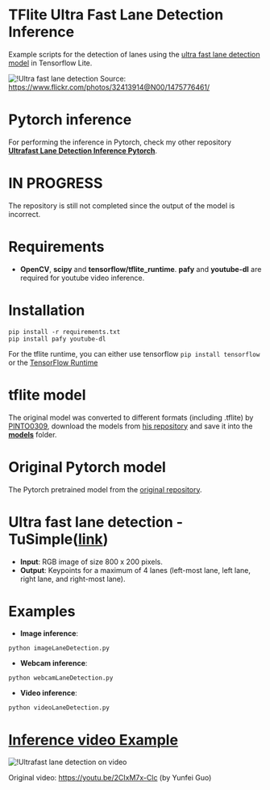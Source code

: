 # TFlite Ultra Fast Lane Detection Inference
Example scripts for the detection of lanes using the [ultra fast lane detection model](https://github.com/cfzd/Ultra-Fast-Lane-Detection) in Tensorflow Lite.

![!Ultra fast lane detection](https://github.com/ibaiGorordo/TfLite-Ultra-Fast-Lane-Detection-Inference/blob/main/doc/img/output.jpg)
Source: https://www.flickr.com/photos/32413914@N00/1475776461/

# Pytorch inference
For performing the inference in Pytorch, check my other repository **[Ultrafast Lane Detection Inference Pytorch](https://github.com/ibaiGorordo/Ultrafast-Lane-Detection-Inference-Pytorch-)**.

# IN PROGRESS
The repository is still not completed since the output of the model is incorrect.

# Requirements

 * **OpenCV**, **scipy** and **tensorflow/tflite_runtime**. **pafy** and **youtube-dl** are required for youtube video inference. 
 
# Installation
```
pip install -r requirements.txt
pip install pafy youtube-dl

```

For the tflite runtime, you can either use tensorflow `pip install tensorflow` or the [TensorFlow Runtime](https://www.tensorflow.org/lite/guide/python)

# tflite model
The original model was converted to different formats (including .tflite) by [PINTO0309](https://github.com/PINTO0309), download the models from [his repository](https://github.com/PINTO0309/PINTO_model_zoo/tree/main/140_Ultra-Fast-Lane-Detection) and save it into the **[models](https://github.com/ibaiGorordo/TfLite-Ultra-Fast-Lane-Detection-Inference/tree/main/models)** folder. 

# Original Pytorch model
The Pytorch pretrained model from the [original repository](https://github.com/cfzd/Ultra-Fast-Lane-Detection).

# Ultra fast lane detection - TuSimple([link](https://github.com/cfzd/Ultra-Fast-Lane-Detection))

 * **Input**: RGB image of size 800 x 200 pixels.
 * **Output**: Keypoints for a maximum of 4 lanes (left-most lane, left lane, right lane, and right-most lane).
 
# Examples

 * **Image inference**:
 
 ```
 python imageLaneDetection.py 
 ```
 
  * **Webcam inference**:
 
 ```
 python webcamLaneDetection.py
 ```
 
  * **Video inference**:
 
 ```
 python videoLaneDetection.py
 ```
 
 # [Inference video Example](https://youtu.be/0Owf6gef1Ew) 
 ![!Ultrafast lane detection on video](https://github.com/ibaiGorordo/Ultrafast-Lane-Detection-Inference-Pytorch-/blob/main/doc/img/laneDetection.gif)
 
 Original video: https://youtu.be/2CIxM7x-Clc (by Yunfei Guo)
 
